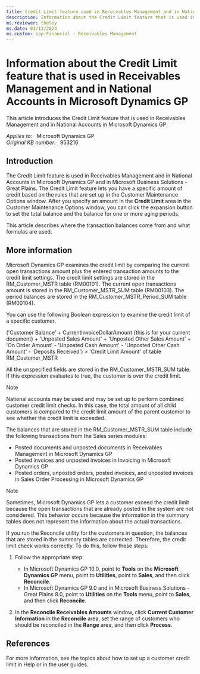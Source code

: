 ```yaml
---
title: Credit Limit feature used in Receivables Management and in National Accounts in Microsoft Dynamics GP
description: Information about the Credit Limit feature that is used in Receivables Management and in National Accounts in Microsoft Dynamics GP.
ms.reviewer: theley
ms.date: 03/13/2024
ms.custom: sap:Financial - Receivables Management
---
```

# Information about the Credit Limit feature that is used in Receivables Management and in National Accounts in Microsoft Dynamics GP

This article introduces the Credit Limit feature that is used in Receivables Management and in National Accounts in Microsoft Dynamics GP.

_Applies to:_ &nbsp; Microsoft Dynamics GP  
_Original KB number:_ &nbsp; 953216

## Introduction

The Credit Limit feature is used in Receivables Management and in National Accounts in Microsoft Dynamics GP and in Microsoft Business Solutions - Great Plains. The Credit Limit feature lets you have a specific amount of credit based on the rules that are set up in the Customer Maintenance Options window. After you specify an amount in the **Credit Limit** area in the Customer Maintenance Options window, you can click the expansion button to set the total balance and the balance for one or more aging periods.

This article describes where the transaction balances come from and what formulas are used.

## More information

Microsoft Dynamics GP examines the credit limit by comparing the current open transactions amount plus the entered transaction amounts to the credit limit settings. The credit limit settings are stored in the RM_Customer_MSTR table (RM00101). The current open transactions amount is stored in the RM_Customer_MSTR_SUM table (RM00103). The period balances are stored in the RM_Customer_MSTR_Period_SUM table (RM00104).

You can use the following Boolean expression to examine the credit limit of a specific customer.

('Customer Balance' + CurrentInvoiceDollarAmount {this is for your current document} + 'Unposted Sales Amount' + 'Unposted Other Sales Amount' + 'On Order Amount' - 'Unposted Cash Amount' - 'Unposted Other Cash Amount' - 'Deposits Received') > 'Credit Limit Amount' of table RM_Customer_MSTR

All the unspecified fields are stored in the RM_Customer_MSTR_SUM table. If this expression evaluates to true, the customer is over the credit limit.

> [!NOTE]
> National accounts may be used and may be set up to perform combined customer credit limit checks. In this case, the total amount of all child customers is compared to the credit limit amount of the parent customer to see whether the credit limit is exceeded.

The balances that are stored in the RM_Customer_MSTR_SUM table include the following transactions from the Sales series modules:

- Posted documents and unposted documents in Receivables Management in Microsoft Dynamics GP
- Posted invoices and unposted invoices in Invoicing in Microsoft Dynamics GP
- Posted orders, unposted orders, posted invoices, and unposted invoices in Sales Order Processing in Microsoft Dynamics GP

> [!NOTE]
> Sometimes, Microsoft Dynamics GP lets a customer exceed the credit limit because the open transactions that are already posted in the system are not considered. This behavior occurs because the information in the summary tables does not represent the information about the actual transactions.

If you run the Reconcile utility for the customers in question, the balances that are stored in the summary tables are corrected. Therefore, the credit limit check works correctly. To do this, follow these steps:

1. Follow the appropriate step:

    - In Microsoft Dynamics GP 10.0, point to **Tools** on the **Microsoft Dynamics GP** menu, point to **Utilities**, point to **Sales**, and then click **Reconcile**.
    - In Microsoft Dynamics GP 9.0 and in Microsoft Business Solutions - Great Plains 8.0, point to **Utilities** on the **Tools** menu, point to **Sales**, and then click **Reconcile**.

2. In the **Reconcile Receivables Amounts** window, click **Current Customer Information** in the **Reconcile** area, set the range of customers who should be reconciled in the **Range** area, and then click **Process**.

## References

For more information, see the topics about how to set up a customer credit limit in Help or in the user guides.
